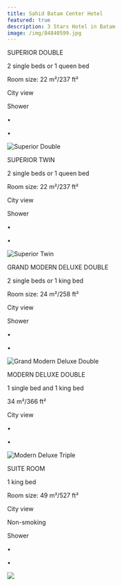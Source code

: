 ```yaml
---
title: Sahid Batam Center Hotel
featured: true
description: 3 Stars Hotel in Batam
image: /img/84840599.jpg
---
```

SUPERIOR DOUBLE

2 single beds or 1 queen bed

Room size: 22 m²/237 ft²

City view

Shower

•

•

![Superior Double](/img/superior-double.jpg "Superior Double")

SUPERIOR TWIN

2 single beds or 1 queen bed

Room size: 22 m²/237 ft²

City view

Shower

•

•

![Superior Twin](/img/superior-twin.jpg "Superior Twin")

GRAND MODERN DELUXE DOUBLE

2 single beds or 1 king bed

Room size: 24 m²/258 ft²

City view

Shower

•

•

![Grand Modern Deluxe Double](/img/grand-modern-deluxe-double.jpg "Grand Modern Deluxe Double")

MODERN DELUXE DOUBLE

1 single bed and 1 king bed

34 m²/366 ft²

City view

•

•

![Modern Deluxe Triple](/img/modern-deluxe-triple.jpg "Modern Deluxe Triple")

SUITE ROOM

1 king bed

Room size: 49 m²/527 ft²

City view

Non-smoking

Shower

•

•

![](/img/suite.jpg)
